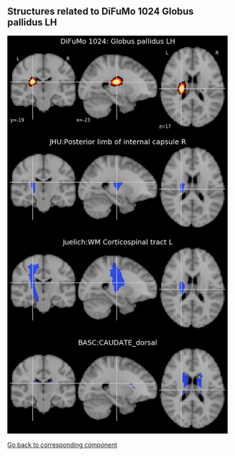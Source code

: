 


## Structures related to DiFuMo 1024 Globus pallidus LH

![760](760.jpg "Structures related to DiFuMo 1024 Globus pallidus LH")

[Go back to corresponding component](https://parietal-inria.github.io/DiFuMo/1024/html/760.html)